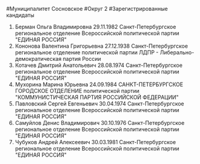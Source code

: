 #Муниципалитет
Сосновское
#Округ
2
#Зарегистрированные кандидаты
1. Берман Ольга Владимировна 29.11.1982
Санкт-Петербургское региональное отделение Всероссийской политической партии "ЕДИНАЯ РОССИЯ"
2. Кононова Валентина Григорьевна 27.12.1938
Санкт-Петербургское региональное отделение политической партии ЛДПР - Либерально-демократическая партия России
3. Котачев Дмитрий Анатольевич 28.08.1974
Санкт-Петербургское региональное отделение Всероссийской политической партии "ЕДИНАЯ РОССИЯ"
4. Мухорина Марина Юрьевна 24.09.1984
САНКТ-ПЕТЕРБУРГСКОЕ ГОРОДСКОЕ ОТДЕЛЕНИЕ политической партии "КОММУНИСТИЧЕСКАЯ ПАРТИЯ РОССИЙСКОЙ ФЕДЕРАЦИИ"
5. Павловский Сергей Евгеньевич 30.04.1974
Санкт-Петербургское региональное отделение Всероссийской политической партии "ЕДИНАЯ РОССИЯ"
6. Самуйлов Денис Владимирович 30.10.1976
Санкт-Петербургское региональное отделение Всероссийской политической партии "ЕДИНАЯ РОССИЯ"
7. Чубуков Андрей Алексеевич 30.03.1981
Санкт-Петербургское региональное отделение Всероссийской политической партии "ЕДИНАЯ РОССИЯ"
